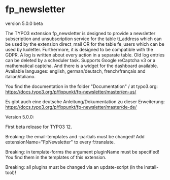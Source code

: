 # fp_newsletter

version 5.0.0 beta

The TYPO3 extension fp_newsletter is designed to provide a newsletter subscription and unsubscription service for the 
table tt_address which can be used by the extension direct_mail OR for the table fe_users which can be used by luxletter. 
Furthermore, it is designed to be compatible with the GDPR. A log is written about every action in a separate table.
Old log entries can be deleted by a scheduler task.
Supports Google reCaptcha v3 or a mathematical captcha.
And there is a widget for the dashboard available.
Available languages: english, german/deutsch, french/français and italian/italiano.

You find the documentation in the folder "Documentation" / at typo3.org:
https://docs.typo3.org/p/fixpunkt/fp-newsletter/master/en-us/

Es gibt auch eine deutsche Anleitung/Dokumentation zu dieser Erweiterung:
https://docs.typo3.org/p/fixpunkt/fp-newsletter/master/de-de/


Version 5.0.0:

First beta release for TYPO3 12.

Breaking: the email-templates and -partials must be changed! Add extensionName="FpNewsletter" to every f:translate.

Breaking: in template-forms the argument pluginName must be specified! You find them in the templates of this extension.

Breaking: all plugins must be changed via an update-script (in the install-tool)!
